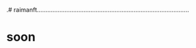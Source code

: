 .# raimanft........................................................................................
# soon

